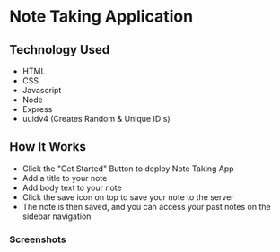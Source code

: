 # Note Taking Application

## Technology Used
- HTML
- CSS
- Javascript
- Node
- Express
- uuidv4 (Creates Random & Unique ID's)

## How It Works
- Click the "Get Started" Button to deploy Note Taking App
- Add a title to your note
- Add body text to your note
- Click the save icon on top to save your note to the server
- The note is then saved, and you can access your past notes on the sidebar navigation

### Screenshots
